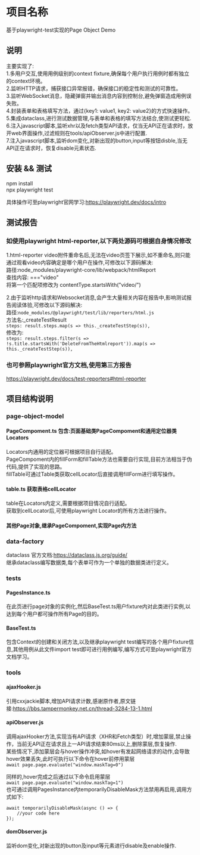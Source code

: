 # 项目名称

基于playwright-test实现的Page Object Demo

## 说明

主要实现了:  
1.多用户交互,使用用例级别的context fixture,确保每个用户执行用例时都有独立的context环境。  
2.监听HTTP请求，捕获接口异常报错，确保接口的稳定性和测试的可靠性。  
3.监听WebSocket消息，隐藏弹窗并输出消息内容到控制台,避免弹窗造成用例误失败。  
4.封装表单和表格填写方法，通过{key1: value1, key2: value2}的方式快速操作。  
5.集成dataclass,进行测试数据管理,与表单和表格的填写方法结合,使测试更轻松.  
6.注入javascript脚本,监听xhr以及fetch类型API请求，仅当无API正在请求时，放开web界面操作,过滤规则在tools/apiObserver.js中进行配置.  
7.注入javascript脚本,监听dom变化,对新出现的button,input等按钮disble,当无API正在请求时，恢复disable元素状态.

## 安装 && 测试

npm install  
npx playwright test  

具体操作可至playwright官网学习:<https://playwright.dev/docs/intro>

## 测试报告

### 如使用playwright html-reporter,以下两处源码可根据自身情况修改  

1.html-reporter video附件重命名后,无法在video页签下展示,如不重命名,则只能通过观看video内容确定是哪个用户在操作,可修改以下源码解决:  
路径:node_modules/playwright-core/lib/webpack/htmlReport  
查找内容:
==="video"  
将第一个匹配项修改为
contentType.startsWith("video/")  

2.由于监听http请求和Websocket消息,会产生大量相关内容在报告中,影响测试报告阅读体验,可修改以下源码解决:  
路径:```node_modules/@playwright/test/lib/reporters/html.js```  
方法名:_createTestResult  
```steps: result.steps.map(s => this._createTestStep(s)),```  
修改为:  
```steps: result.steps.filter(s => !s.title.startsWith('DeleteFromTheHtmlreport')).map(s => this._createTestStep(s)),```

### 也可参照playwright官方文档,使用第三方报告

<https://playwright.dev/docs/test-reporters#html-reporter>

## 项目结构说明

### page-object-model

#### PageCompoment.ts 包含:页面基础类PageCompoment和通用定位器类Locators

Locators内通用的定位器可根据项目自行适配。  
PageCompoment内的fillForm和fillTable方法也需要自行实现,目前方法相当于伪代码,提供了实现的思路。  
fillTable可通过Table类获取cellLocator后直接调用fillForm进行填写操作。  

#### table.ts 获取表格cellLocator

table在Locators内定义,需要根据项目情况自行适配。  
获取到cellLocator后,可使用playwright Locator的所有方法进行操作。  

#### 其他Page对象,继承PageCompoment,实现Page内方法

### data-factory

dataclass 官方文档:<https://dataclass.js.org/guide/>  
继承dataclass编写数据类,每个表单可作为一个单独的数据类进行定义。

### tests

#### PagesInstance.ts

在此页进行page对象的实例化,然后BaseTest.ts用户fixture内对此类进行实例,以达到每个用户都可操作所有Page的目的。  

#### BaseTest.ts

包含Context的创建和关闭方法,以及继承playwright test编写的各个用户fixture信息,其他用例从此文件import test即可进行用例编写,编写方式可至playwright官方文档学习。  

### tools

#### ajaxHooker.js

引用cxxjackie脚本,增加API请求计数,感谢原作者,原文链接:<https://bbs.tampermonkey.net.cn/thread-3284-13-1.html>

#### apiObserver.js

调用ajaxHooker方法,实现当有API请求（XHR和Fetch类型）时,增加蒙层,禁止操作，当前无API正在请求且上一API请求结束80ms以上,删除蒙层,恢复操作.  
某些情况下,添加蒙层会与hover操作冲突,如hover有发起网络请求的动作,会导致hover效果丢失,此时可执行以下命令在hover前停用蒙层  
```await page.page.evaluate("window.maskTag=0")```
  
同样的,hover完成之后通过以下命令启用蒙层  
```await page.page.evaluate("window.maskTag=1")```  
也可通过调用PagesInstance内temporarilyDisableMask方法禁用再启用,调用方式如下:

```
await temporarilyDisableMask(async () => {
    //your code here
});
```

#### domObserver.js

监听dom变化,对新出现的button及input等元素进行disable及enable操作.
